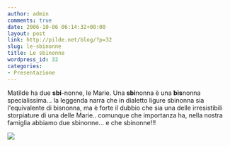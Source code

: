 ```yaml
---
author: admin
comments: true
date: 2006-10-06 06:14:32+00:00
layout: post
link: http://pilde.net/blog/?p=32
slug: le-sbinonne
title: Le sbinonne
wordpress_id: 32
categories:
- Presentazione
---
```


Matilde ha due **sbi**-nonne, le Marie. Una **sbi**nonna è una **bis**nonna specialissima... la leggenda narra che in dialetto ligure sbinonna sia l'equivalente di bisnonna, ma è forte il dubbio che sia una delle irresistibili storpiature di una delle Marie.. comunque che importanza ha, nella nostra famiglia abbiamo due sbinonne... e che sbinonne!!!

![]({{baseurl}}/uploads/2006/10/copia-di-dscn2218.jpg)



